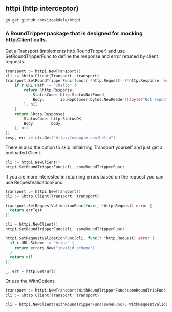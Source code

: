 ## httpi (http interceptor)

```sh
go get github.com/izaakdale/httpi
```

### A RoundTripper package that is designed for mocking http.Client calls.

Get a Transport (implements http.RoundTripper) and use SetRoundTripperFunc to define the response and error retuned by client requests.
```go
transport := httpi.NewTransport()
cli := &http.Client{Transport: transport}
transport.SetRoundTripperFunc(func(r *http.Request) (*http.Response, error) {
	if r.URL.Path != "/hello" {
		return &http.Response{
			StatusCode: http.StatusNotFound,
			Body:       io.NopCloser(bytes.NewReader([]byte("Not Found"))),
		}, nil
	}
	return &http.Response{
		StatusCode: http.StatusOK,
		Body:       body,
	}, nil
})
resp, err := cli.Get("http://example.com/hello")
```

There is also the option to skip initializing Transport yourself and just get a preloaded Client.
```go
cli := httpi.NewClient()
httpi.SetRoundTripperFunc(cli, someRoundTripperFunc)
```

If you are more interested in returning errors based on the request you can use RequestValidationFunc.
```go
transport := httpi.NewTransport()
cli := &http.Client{Transport: transport}

transport.SetRequestValidationFunc(func(_ *http.Request) error {
  return errTest
})

cli = httpi.NewClient()
httpi.SetRoundTripperFunc(cli, someRoundTripperFunc)

httpi.SetRequestValidationFunc(cli, func(r *http.Request) error {
  if r.URL.Scheme != "https" {
    return errors.New("invalid scheme")
  }
  return nil
})

_, err = http.Get(url)
```

Or use the WithOptions
```go
transport := httpi.NewTransport(WithRoundTripperFunc(someRoundTripFunc), WithRequestValidationFunc(someValidationFunc))
cli := &http.Client{Transport: transport}

cli = httpi.NewClient(WithRoundTripperFunc(someFunc), WithRequestValidationFunc(someValidationFunc))
```

